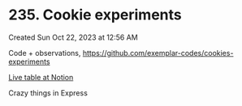 # 235. Cookie experiments
Created Sun Oct 22, 2023 at 12:56 AM


Code + observations, https://github.com/exemplar-codes/cookies-experiments

[Live table at Notion](https://www.notion.so/Experiments-with-cookies-9bfd4f4d46494084b14af6fb36cc072a?pvs=4)

Crazy things in Express